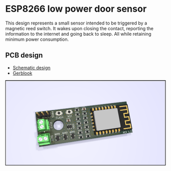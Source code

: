 # ESP8266 low power door sensor

This design represents a small sensor intended to be triggered by a magnetic reed switch. It wakes upon closing the contact, reporting the information to the internet and going back to sleep. All while retaining minimum power consumption.

## PCB design

- [Schematic design](pcb/schematic/Door.pdf)
- [Gerblook](http://gerblook.org/pcb/wmdqLb5envAoFVmN6yVcNm)

[![PCB](pcb.png)](pcb.png)


